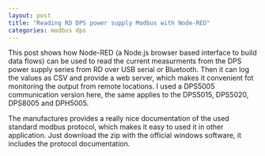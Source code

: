 ```yaml
---
layout: post
title: "Reading RD DPS power supply Modbus with Node-RED"
categories: modbus dps
---
```

This post shows how Node-RED (a Node.js browser based interface to build data flows) can be used to read the current measurments from the DPS power supply series from RD over USB serial or Bluetooth. Then it can log the values as CSV and provide a web server, which makes it convenient fot monitoring the output from remote locations. I used a DPS5005 communication version here, the same applies to the DPS5015, DPS5020, DPS8005 and DPH5005.

The manufactures provides a really nice documentation of the used standard modbus protocol, which makes it easy to used it in other application. Just download the zip with the official windows software, it includes the protocol documentation.

